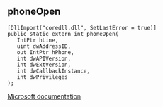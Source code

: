 ## phoneOpen

```
[DllImport("coredll.dll", SetLastError = true)]
public static extern int phoneOpen(
   IntPtr hLine,
   uint dwAddressID,
   out IntPtr hPhone,
   int dwAPIVersion,
   int dwExtVersion,
   int dwCallbackInstance,
   int dwPrivileges
);
```

[Microsoft documentation](https://docs.microsoft.com/en-us/windows/win32/api/tapi/nf-tapi-phoneopenw)
